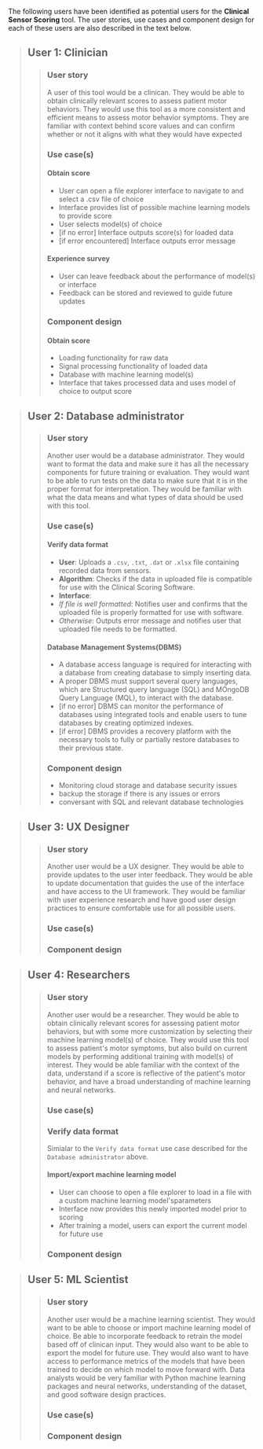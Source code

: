 
The following users have been identified as potential users for the **Clinical Sensor Scoring** tool. The user stories, use cases and component design for each of these users are also described in the text below. 

> ## User 1: Clinician
>> ### User story
>> A user of this tool would be a clinican. They would be able to obtain clinically relevant scores to assess patient motor behaviors. They would use this tool as a more consistent and efficient means to assess motor behavior symptoms. They are familiar with context behind score values and can confirm whether or not it aligns with what they would have expected
>>
>> ### Use case(s)
>> #### Obtain score
>> * User can open a file explorer interface to navigate to and select a .csv file of choice
>> * Interface provides list of possible machine learning models to provide score
>> * User selects model(s) of choice
>> * [if no error] Interface outputs score(s) for loaded data
>> * [if error encountered] Interface outputs error message
>>
>> #### Experience survey
>> * User can leave feedback about the performance of model(s) or interface
>> * Feedback can be stored and reviewed to guide future updates
>>
>> ### Component design
>> #### Obtain score
>> * Loading functionality for raw data
>> * Signal processing functionality of loaded data
>> * Database with machine learning model(s)
>> * Interface that takes processed data and uses model of choice to output score

> ## User 2: Database administrator
>> ### User story
>> Another user would be a database administrator. They would want to format the data and make sure it has all the necessary components for future training or evaluation. They would want to be able to run tests on the data to make sure that it is in the proper format for interpretation. They would be familiar with what the data means and what types of data should be used with this tool.
>>
>> ### Use case(s)
>> #### Verify data format
>> * **User**: Uploads a `.csv`, `.txt`, `.dat` or `.xlsx` file containing recorded data from sensors.
>> * **Algorithm**: Checks if the data in uploaded file is compatible for use with the Clinical Scoring Software. 
>> * **Interface**:
>>	* _If file is well formatted_: Notifies user and confirms that the uploaded file is properly formatted for use with software.
>>	* _Otherwise_: Outputs error message and notifies user that uploaded file needs to be formatted.
>>
>> #### Database Management Systems(DBMS)
>>* A database access language is required for interacting with a database from creating database to simply inserting data.
>>* A proper DBMS must support several query languages, which are Structured query language (SQL) and MOngoDB Query Language (MQL), to interact with the database.
>>* [if no error] DBMS can monitor the performance of databases using integrated tools and enable users to tune databases by creating optimized indexes.
>>* [if error] DBMS provides a recovery platform with the necessary tools to fully or partially restore databases to their previous state.
>>
>> ### Component design
>> * Monitoring cloud storage and database security issues
>> * backup the storage if there is any issues or errors
>> * conversant with SQL and relevant database technologies

> ## User 3: UX Designer
>> 
>> ### User story
>> Another user would be a UX designer. They would be able to provide updates to the user inter feedback. They would be able to update documentation that guides the use of the interface and have access to the UI framework. They would be familiar with user experience research and have good user design practices to ensure comfortable use for all possible users.
>> ### Use case(s)
>>
>> ### Component design

> ## User 4: Researchers
>> ### User story
>> Another user would be a researcher. They would be able to obtain clinically relevant scores for assessing patient motor behaviors, but with some more customization by selecting their machine learning model(s) of choice. They would use this tool to assess patient's motor symptoms, but also build on current models by performing additional training with model(s) of interest. They would be able familiar with the context of the data, understand if a score is reflective of the patient's motor behavior, and have a broad understanding of machine learning and neural networks.
>> 
>> ### Use case(s)
>> ### Verify data format
>> Simialar to the `Verify data format` use case described for the `Database administrator` above.
>> #### Import/export machine learning model
>> * User can choose to open a file explorer to load in a file with a custom machine learning model'sparameters
>> * Interface now provides this newly imported model prior to scoring
>> * After training a model, users can export the current model for future use
>>
>>### Component design

> ## User 5: ML Scientist
>> ### User story
>> Another user would be a machine learning scientist. They would want to be able to choose or import machine learning model of choice. Be able to incorporate feedback to retrain the model based off of clinican input. They would also want to be able to export the model for future use. They would also want to have access to performance metrics of the models that have been trained to decide on which model to move forward with. Data analysts would be very familiar with Python machine learning packages and neural networks, understanding of the dataset, and good software design practices.
>> 
>>
>> ### Use case(s)
>>
>> ### Component design
